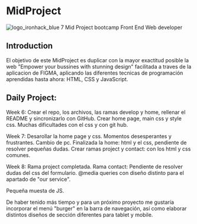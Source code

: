 # MidProject 
![logo_ironhack_blue 7](https://user-images.githubusercontent.com/23629340/40541063-a07a0a8a-601a-11e8-91b5-2f13e4e6b441.png)
Mid Project bootcamp Front End Web developer
## Introduction
El objetivo de este MidProject es duplicar con la mayor exactitud posible la web "Empower your bussines with stunning design" facilitada a traves de la aplicacion de FIGMA, aplicando las diferentes tecnicas de programación aprendidas hasta ahora: HTML, CSS y JavaScript.

## Daily Project:
Week 6:
Crear el repo, los archivos, las ramas develop y home, rellenar el README y sincronizarlo con GitHub.
Crear home page, main css y style css.
Muchas dificultades con el css y con git hub.

Week 7:
Desarollar la home page y css.
Momentos desesperantes y frustrantes.
Cambio de pc.
Finalizada la home: html y el css, pendiente de resolver pequeñas dudas.
Crear ramas project y contact: con los html y css comunes.

Week 8:
Rama project completada.
Rama contact: Pendiente de resolver dudas del css del formulario.
@media queries con diseño distinto para el apartado de "our service".

Pequeña muesta de JS.


De haber tenido más tiempo y para un próximo proyecto me gustaría incorporar el menú "burger" en la barra de navegación, así como elaborar distintos diseños de sección diferentes para tablet y mobile.